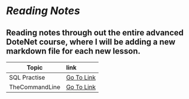***<h1>Reading Notes</h1>***
<h2>Reading notes through out the entire advanced DoteNet course, where I will be adding a new markdown file for each new lesson.</h2>

| Topic| link     |  
|---------|:---------
|SQL Practise|[Go To Link](https://github.com/LaithAlamat/Reading-Notes/blob/main/SQL%20Practice/SQLPractice.md)
|TheCommandLine|[Go To Link](https://github.com/LaithAlamat/Reading-Notes/blob/main/theCommandLine.md)
